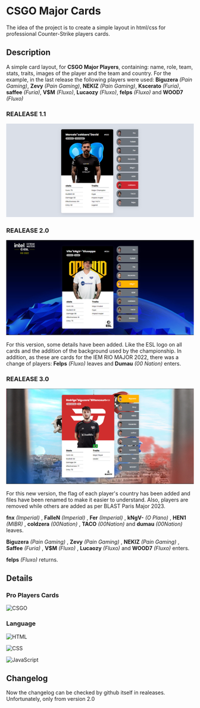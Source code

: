 # CSGO Major Cards
The idea of ​​the project is to create a simple layout in html/css for professional Counter-Strike players cards. 

## Description
A simple card layout, for **CSGO Major Players**, containing: name, role, team, stats, traits, images of the player and the team and country. For the example, in the last release the following players were used: **Biguzera** *(Pain Gaming)*, **Zevy** *(Pain Gaming)*, **NEKIZ** *(Pain Gaming)*, **Kscerato** *(Furia)*, **saffee** *(Furia)*, **V$M** *(Fluxo)*, **Lucaozy** *(Fluxo)*, **felps** *(Fluxo)* and **WOOD7** *(Fluxo)*

### REALEASE 1.1

![PRINT](src/assets/print.png)

### REALEASE 2.0

![PRINT](src/assets/print2.png)


For this version, some details have been added. Like the ESL logo on all cards and the addition of the background used by the championship. In addition, as these are cards for the IEM RIO MAJOR 2022, there was a change of players: **Felps** *(Fluxo)* leaves  and **Dumau** *(00 Nation)* enters.

### REALEASE 3.0

![PRINT](src/assets/print3.png)


For this new version, the flag of each player's country has been added and files have been renamed to make it easier to understand. Also, players are removed while others are added as per BLAST Paris Major 2023.

**fnx** *(Imperial)* , **FalleN** *(Imperial)* , **Fer** *(Imperial)* , **kNgV-** *(O Plano)* , **HEN1** *(MIBR)* , **coldzera** *(00Nation)* , **TACO** *(00Nation)* and **dumau** *(00Nation)* leaves.

**Biguzera** *(Pain Gaming)* , **Zevy** *(Pain Gaming)* , **NEKIZ** *(Pain Gaming)* , **Saffee** *(Furia)* , **V$M** *(Fluxo)* , **Lucaozy** *(Fluxo)* and **WOOD7** *(Fluxo)* enters.

**felps** *(Fluxo)* returns.


## Details

### Pro Players Cards

![CSGO](https://img.shields.io/badge/Counter_Strike-000000?style=for-the-badge&logo=counter-strike&logoColor=white)

### Language

![HTML](https://img.shields.io/badge/html5-%23E34F26.svg?style=for-the-badge&logo=html5&logoColor=white)

![CSS](https://img.shields.io/badge/css3-%231572B6.svg?style=for-the-badge&logo=css3&logoColor=white)

![JavaScript](https://img.shields.io/badge/javascript-%23323330.svg?style=for-the-badge&logo=javascript&logoColor=%23F7DF1E)

## Changelog
Now the changelog can be checked by github itself in realeases. Unfortunately, only from version 2.0
